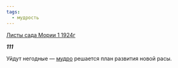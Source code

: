 ```yaml
---
tags:
  - мудрость
---
```

[Листы сада Мории 1 1924г](https://127.0.0.1:4002/agni/1924)

___111___

Уйдут негодные — [мудро](../../../tags/#мудрость) решается план развития новой расы.   


